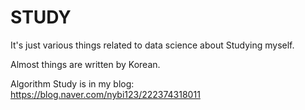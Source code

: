# STUDY

It's just various things related to data science about Studying myself. 


Almost things are written by Korean.


Algorithm Study is in my blog: https://blog.naver.com/nybi123/222374318011


